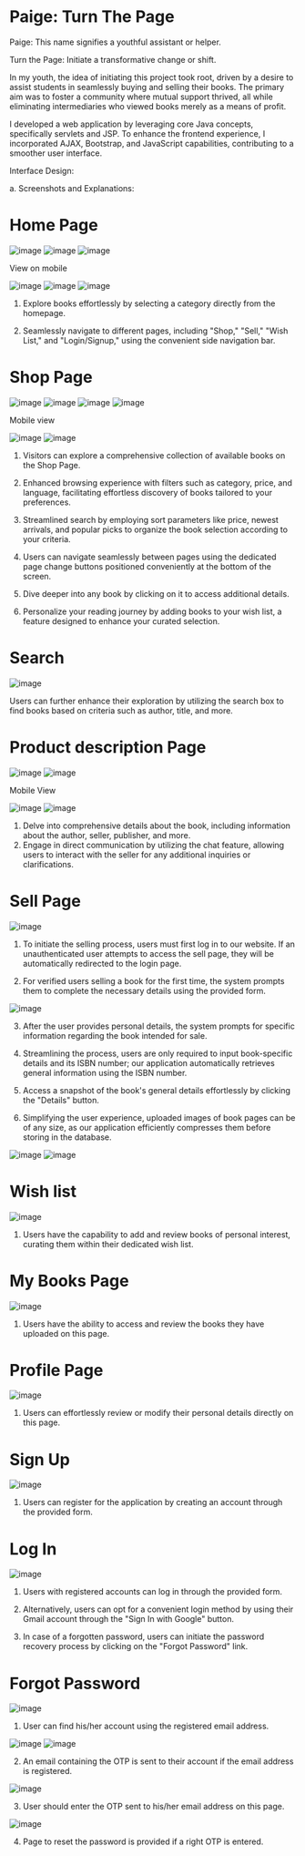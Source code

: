 # Paige: Turn The Page
Paige: This name signifies a youthful assistant or helper.

Turn the Page: Initiate a transformative change or shift.

In my youth, the idea of initiating this project took root, driven by a desire to assist students in seamlessly buying and selling their books. The primary aim was to foster a community where mutual support thrived, all while eliminating intermediaries who viewed books merely as a means of profit.

I developed a web application by leveraging core Java concepts, specifically servlets and JSP. To enhance the frontend experience, I incorporated AJAX, Bootstrap, and JavaScript capabilities, contributing to a smoother user interface.

Interface Design:

a.	Screenshots and Explanations:


# Home Page

![image](https://github.com/KamakshiNanda/Paige/assets/55052004/c9920ba3-3637-4483-967d-0516b4d73656)
![image](https://github.com/KamakshiNanda/Paige/assets/55052004/19da0dfc-9e95-41fe-9745-033a6348cbec)
![image](https://github.com/KamakshiNanda/Paige/assets/55052004/3582c788-5d56-4442-b723-83afeff9fdf1)

View on mobile

![image](https://github.com/KamakshiNanda/Paige/assets/55052004/6f74281d-765d-446a-a905-b3f57ccc07ce)
![image](https://github.com/KamakshiNanda/Paige/assets/55052004/7a232364-fc0d-4e3e-be45-f8bcb988abc7)
![image](https://github.com/KamakshiNanda/Paige/assets/55052004/3229f15b-c89c-40a8-86cc-cffe33944821)

            


1. Explore books effortlessly by selecting a category directly from the homepage.

2. Seamlessly navigate to different pages, including "Shop," "Sell," "Wish List," and "Login/Signup," using the convenient side navigation bar.

# Shop Page
![image](https://github.com/KamakshiNanda/Paige/assets/55052004/0d62eb0f-2523-431f-badd-2de3dedb1d33)
![image](https://github.com/KamakshiNanda/Paige/assets/55052004/de1c0857-762b-435a-aa87-2c2f398e255a)
![image](https://github.com/KamakshiNanda/Paige/assets/55052004/eaa472e4-a6b6-4979-810b-fd435bce723c)
![image](https://github.com/KamakshiNanda/Paige/assets/55052004/56bcb116-e1b7-4885-b2b0-1f4425b575bb)

Mobile view

![image](https://github.com/KamakshiNanda/Paige/assets/55052004/16bb9d6a-5df6-4f79-9e1e-f91797ecd19c)
![image](https://github.com/KamakshiNanda/Paige/assets/55052004/8ea2cc76-af85-43d6-bf2b-12d6a523c757)
      
1. Visitors can explore a comprehensive collection of available books on the Shop Page.

2. Enhanced browsing experience with filters such as category, price, and language, facilitating effortless discovery of books tailored to your preferences.

3. Streamlined search by employing sort parameters like price, newest arrivals, and popular picks to organize the book selection according to your criteria.

4. Users can navigate seamlessly between pages using the dedicated page change buttons positioned conveniently at the bottom of the screen.

5. Dive deeper into any book by clicking on it to access additional details.

6. Personalize your reading journey by adding books to your wish list, a feature designed to enhance your curated selection.

# Search
 
![image](https://github.com/KamakshiNanda/Paige/assets/55052004/e7e19103-ca33-4363-929d-411805ddc45c)

Users can further enhance their exploration by utilizing the search box to find books based on criteria such as author, title, and more.


# Product description Page
  
![image](https://github.com/KamakshiNanda/Paige/assets/55052004/1c90b6b4-00ab-4df6-a007-b221782f635f)
![image](https://github.com/KamakshiNanda/Paige/assets/55052004/f64b06a2-29d1-49ec-a86e-b57e51f3d3c4)

Mobile View

![image](https://github.com/KamakshiNanda/Paige/assets/55052004/8716df51-81cd-4bf3-bc33-1b385d0c98a0)
![image](https://github.com/KamakshiNanda/Paige/assets/55052004/c8a12215-9954-4b3e-b244-149f70ddae12)

1. Delve into comprehensive details about the book, including information about the author, seller, publisher, and more.
2. Engage in direct communication by utilizing the chat feature, allowing users to interact with the seller for any additional inquiries or clarifications.

# Sell Page

![image](https://github.com/KamakshiNanda/Paige/assets/55052004/e59c6158-3ad0-4636-bcd9-47365adda02c)

1. To initiate the selling process, users must first log in to our website. If an unauthenticated user attempts to access the sell page, they will be automatically redirected to the login page.

2. For verified users selling a book for the first time, the system prompts them to complete the necessary details using the provided form.

 ![image](https://github.com/KamakshiNanda/Paige/assets/55052004/0e4d291c-b3c9-4b1a-914c-8dbf8c3d7ce2)

3. After the user provides personal details, the system prompts for specific information regarding the book intended for sale.

4. Streamlining the process, users are only required to input book-specific details and its ISBN number; our application automatically retrieves general information using the ISBN number.

5. Access a snapshot of the book's general details effortlessly by clicking the "Details" button.

6. Simplifying the user experience, uploaded images of book pages can be of any size, as our application efficiently compresses them before storing in the database.
  

![image](https://github.com/KamakshiNanda/Paige/assets/55052004/dc1a5b29-8d9b-4bc2-86f5-41b24f0df6e8)
![image](https://github.com/KamakshiNanda/Paige/assets/55052004/73bbec91-4dd1-4514-967f-b253a4bcc3e9)

# Wish list
 
![image](https://github.com/KamakshiNanda/Paige/assets/55052004/312ab8d2-73ed-4563-8515-1adecb87b124)

1. Users have the capability to add and review books of personal interest, curating them within their dedicated wish list.

# My Books Page
 
![image](https://github.com/KamakshiNanda/Paige/assets/55052004/3be36ddf-b29a-4f00-b0ed-b5fe81566cd5)

1. Users have the ability to access and review the books they have uploaded on this page.

# Profile Page

![image](https://github.com/KamakshiNanda/Paige/assets/55052004/e0579161-3cac-47b8-bbab-6f9025fd97d1)

1. Users can effortlessly review or modify their personal details directly on this page.

# Sign Up

![image](https://github.com/KamakshiNanda/Paige/assets/55052004/991b3b47-1ec1-419f-8392-dc625faf494b)

1. Users can register for the application by creating an account through the provided form.

# Log In
![image](https://github.com/KamakshiNanda/Paige/assets/55052004/6c480a4d-8565-49aa-890e-c10456886598)

1. Users with registered accounts can log in through the provided form.

2. Alternatively, users can opt for a convenient login method by using their Gmail account through the "Sign In with Google" button.

3. In case of a forgotten password, users can initiate the password recovery process by clicking on the "Forgot Password" link.

# Forgot Password
![image](https://github.com/KamakshiNanda/Paige/assets/55052004/23451ce0-8027-4b59-985b-66e2450978f1)

1.	User can find his/her account using the registered email address.
 
![image](https://github.com/KamakshiNanda/Paige/assets/55052004/45695bc6-ad38-4308-82a3-74aa816735ca)
![image](https://github.com/KamakshiNanda/Paige/assets/55052004/5cbfbcca-edb1-4ed9-9a0c-abcfe4b569d7)

2.	An email containing the OTP is sent to their account if the email address is registered.

![image](https://github.com/KamakshiNanda/Paige/assets/55052004/e6d3e6a9-b3b6-40e9-9c16-b222565b2990)

 
3.	User should enter the OTP sent to his/her email address on this page.

![image](https://github.com/KamakshiNanda/Paige/assets/55052004/d2d508e6-02f8-4cdc-8c26-6d5366f74ace)
 
4.	Page to reset the password is provided if a right OTP is entered.




